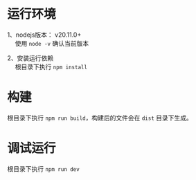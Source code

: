 # 运行环境
1、nodejs版本： v20.11.0+ 
<br/> &emsp;
使用 `node -v` 确认当前版本

2、安装运行依赖
<br/> &emsp;
根目录下执行 `npm install`

# 构建
根目录下执行 `npm run build`，构建后的文件会在 `dist` 目录下生成。

# 调试运行
根目录下执行 `npm run dev`
